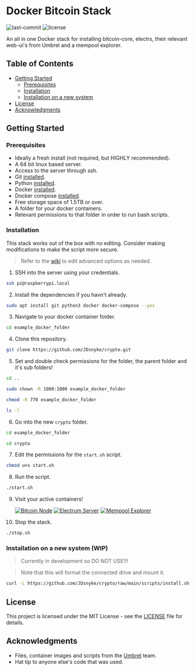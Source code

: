 # Docker Bitcoin Stack

![last-commit](https://img.shields.io/github/last-commit/JDsnyke/crypto.svg) ![license](https://img.shields.io/github/license/JDsnyke/crypto.svg)

An all in one Docker stack for installing bitcoin-core, electrs, their relevant web-ui's from Umbrel and a mempool explorer.

## Table of Contents

- [Getting Started](#getting-started)
  - [Prerequisites](#prerequisites)
  - [Installation](#installation)
  - [Installation on a new system](#installation-on-a-new-system-wip)
- [License](#license)
- [Acknowledgments](#acknowledgments)

## Getting Started

### Prerequisites

- Ideally a fresh install (not required, but HIGHLY recommended).
- A 64 bit linux based server.
- Access to the server through ssh.
- Git [installed](https://git-scm.com/downloads/).
- Python [installed](https://www.python.org/downloads/).
- Docker [installed](https://docs.docker.com/get-docker/).
- Docker compose [installed](https://docs.docker.com/compose/install/).
- Free storage space of 1.5TB or over.
- A folder for your docker containers.
- Relevant permissions to that folder in order to run bash scripts.

### Installation

This stack works out of the box with no editing. Consider making modifications to make the script more secure.

> Refer to the [wiki](https://github.com/JDsnyke/crypto/wiki) to edit advanced options as needed.

1.  SSH into the server using your credentials.

```bash
ssh pi@raspberrypi.local
```

2.  Install the dependencies if you havn't already.

```bash
sudo apt install git python3 docker docker-compose --yes
```

3.  Navigate to your docker container folder.

```bash
cd example_docker_folder
```

4.  Clone this repository.

```bash
git clone https://github.com/JDsnyke/crypto.git
```

5.  Set and double check permissions for the folder, the parent folder and it's sub folders!

```bash
cd ..
```

```bash
sudo chown -R 1000:1000 example_docker_folder
```

```bash
chmod -R 770 example_docker_folder
```

```bash
ls -l
```

6.  Go into the new `crypto` folder.

```bash
cd example_docker_folder
```

```bash
cd crypto
```

7.  Edit the permissions for the `start.sh` script.

```bash
chmod u+x start.sh
```

8.  Run the script.

```bash
./start.sh
```

9.  Visit your active containers!

    [![Bitcoin Node](https://img.shields.io/badge/Bitcoin%20Node-orange.svg)](http://localhost:3005)
    [![Electrum Server](https://img.shields.io/badge/Electrum%20Server-blue.svg)](http://localhost:3006)
    [![Mempool Explorer](https://img.shields.io/badge/Mempool%20Explorer-purple.svg)](http://localhost:3007)

10. Stop the stack.

```bash
./stop.sh
```

### Installation on a new system (WIP)

> Currently in development so DO NOT USE!!!

> Note that this will format the connected drive and mount it.

```bash
curl -L https://github.com/JDsnyke/crypto/raw/main/scripts/install.sh | bash
```

## License

This project is licensed under the MIT License - see the [LICENSE](https://github.com/JDsnyke/crypto/blob/main/LICENSE) file for details.

## Acknowledgments

- Files, container images and scripts from the [Umbrel](https://github.com/getumbrel) team.
- Hat tip to anyone else's code that was used.
